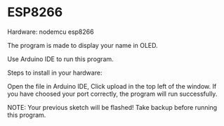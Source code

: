 # ESP8266

Hardware: nodemcu esp8266

The program is made to display your name in OLED.

Use Arduino IDE to run this program.


Steps to install in your hardware:

Open the file in Arduino IDE, Click upload in the top left of the window. If you have choosed your port correctly, the program will run successfully.


NOTE: Your previous sketch will be flashed! Take backup before running this program.
